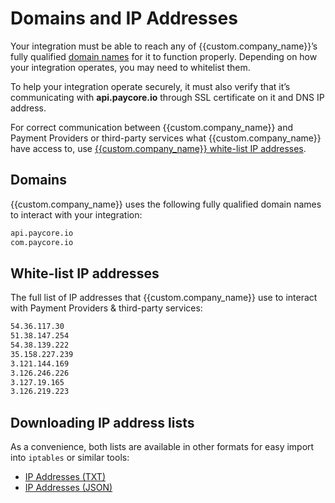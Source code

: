 # Domains and IP Addresses

Your integration must be able to reach any of {{custom.company_name}}’s fully qualified  [domain names](#domains)  for it to function properly. Depending on how your integration operates, you may need to whitelist them.

To help your integration operate securely, it must also verify that it’s communicating with  **api.paycore.io**  through SSL certificate on it and DNS IP address.

For correct communication between {{custom.company_name}} and Payment Providers or third-party services what {{custom.company_name}} have access to, use [{{custom.company_name}} white-list IP addresses](#white-list-ip-addresses).

## Domains

{{custom.company_name}} uses the following fully qualified domain names to interact with your integration:

```html
api.paycore.io
com.paycore.io
```

## White-list IP addresses

The full list of IP addresses that {{custom.company_name}} use to interact with Payment Providers & third-party services:

``` html
54.36.117.30
51.38.147.254
54.38.139.222
35.158.227.239
3.121.144.169
3.126.246.226
3.127.19.165
3.126.219.223
```

## Downloading IP address lists

As a convenience, both lists are available in other formats for easy import into `iptables` or similar tools:

- [IP Addresses (TXT)](/integration/ips_access.txt)
- [IP Addresses (JSON)](/integration/ips_access.json)
